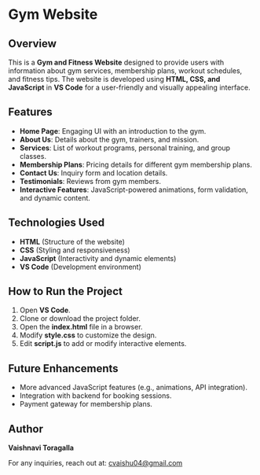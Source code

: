 # Gym Website

## Overview
This is a **Gym and Fitness Website** designed to provide users with information about gym services, membership plans, workout schedules, and fitness tips. The website is developed using **HTML, CSS, and JavaScript** in **VS Code** for a user-friendly and visually appealing interface.

## Features
- **Home Page**: Engaging UI with an introduction to the gym.
- **About Us**: Details about the gym, trainers, and mission.
- **Services**: List of workout programs, personal training, and group classes.
- **Membership Plans**: Pricing details for different gym membership plans.
- **Contact Us**: Inquiry form and location details.
- **Testimonials**: Reviews from gym members.
- **Interactive Features**: JavaScript-powered animations, form validation, and dynamic content.

## Technologies Used
- **HTML** (Structure of the website)
- **CSS** (Styling and responsiveness)
- **JavaScript** (Interactivity and dynamic elements)
- **VS Code** (Development environment)

## How to Run the Project
1. Open **VS Code**.
2. Clone or download the project folder.
3. Open the **index.html** file in a browser.
4. Modify **style.css** to customize the design.
5. Edit **script.js** to add or modify interactive elements.

## Future Enhancements
- More advanced JavaScript features (e.g., animations, API integration).
- Integration with backend for booking sessions.
- Payment gateway for membership plans.

## Author
**Vaishnavi Toragalla**

For any inquiries, reach out at: cvaishu04@gmail.com
